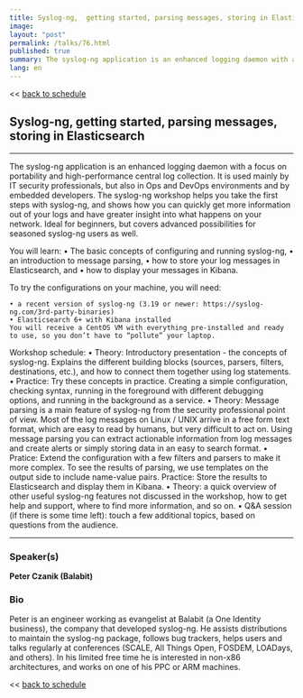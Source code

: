 ```yaml
---
title: Syslog-ng,  getting started, parsing messages, storing in Elasticsearch
image: 
layout: "post"
permalink: /talks/76.html
published: true
summary: The syslog-ng application is an enhanced logging daemon with a focus on portability and high-perf…
lang: en
---
```

<< [back to schedule](/schedule/)

## Syslog-ng,  getting started, parsing messages, storing in Elasticsearch
---


The syslog-ng application is an enhanced logging daemon with a focus on portability and high-performance central log collection. It is used mainly by IT security professionals, but also in Ops and DevOps environments and by embedded developers. The syslog-ng workshop helps you take the first steps with syslog-ng, and shows how you can quickly get more information out of your logs and have greater insight into what happens on your network. Ideal for beginners, but covers advanced possibilities for seasoned syslog-ng users as well. 


You will learn: 
    • The basic concepts of configuring and running syslog-ng, 
    • an introduction to message parsing, 
    • how to store your log messages in Elasticsearch, and 
    • how to display your messages in Kibana.

To try the configurations on your machine, you will need:

    • a recent version of syslog-ng (3.19 or newer: https://syslog-ng.com/3rd-party-binaries) 
    • Elasticsearch 6+ with Kibana installed 
	You will receive a CentOS VM with everything pre-installed and ready to use, so you don’t have to “pollute” your laptop.

Workshop schedule:
    • Theory: Introductory presentation - the concepts of syslog-ng. Explains the different building blocks (sources, parsers, filters, destinations, etc.), and how to connect them together using log statements.
    • Practice: Try these concepts in practice. Creating a simple configuration, checking syntax, running in the foreground with different debugging options, and running in the background as a service.
    • Theory: Message parsing is a main feature of syslog-ng from the security professional point of view. Most of the log messages on Linux / UNIX arrive in a free form text format, which are easy to read by humans, but very difficult to act on. Using message parsing you can extract actionable information from log messages and create alerts or simply storing data in an easy to search format.
    • Pratice: Extend the configuration with a few filters and parsers to make it more complex. To see the results of parsing, we use templates on the output side to include name-value pairs. Practice: Store the results to Elasticsearch and display them in Kibana.
    • Theory: a quick overview of other useful syslog-ng features not discussed in the workshop, how to get help and support, where to find more information, and so on.
    • Q&A session (if there is some time left): touch a few additional topics, based on questions from the audience.

---
### Speaker(s)


**Peter Czanik (Balabit)**

### Bio
Peter is an engineer working as evangelist at Balabit (a One Identity business), the company that developed syslog-ng. He assists distributions to maintain the syslog-ng package, follows bug trackers, helps users and talks regularly at conferences (SCALE, All Things Open, FOSDEM, LOADays, and others). In his limited free time he is interested in non-x86 architectures, and works on one of his PPC or ARM machines.

<< [back to schedule](/schedule/)